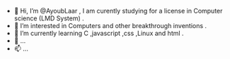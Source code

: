 - 👋 Hi, I’m @AyoubLaar , I am curently studying for a license in Computer science (LMD System) . 
- 👀 I’m interested in Computers and other breakthrough inventions .
- 🌱 I’m currently learning C ,javascript ,css ,Linux and html . 
- 💞️ ...
- 📫 ...
<!---
AyoubLaar/AyoubLaar is a ✨ special ✨ repository because its `README.md` (this file) appears on your GitHub profile.
You can click the Preview link to take a look at your changes.
--->
